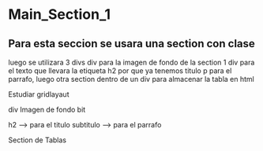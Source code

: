 # Main_Section_1

## Para esta seccion se usara una section con clase

luego se utilizara 3 divs
div para la imagen de fondo de la section 1
div para el texto que llevara la etiqueta
h2 por que ya tenemos titulo
p para el parrafo,
luego otra section
dentro de un div para almacenar la tabla en html

Estudiar gridlayaut

div
Imagen de fondo bit

h2 --> para el titulo
subtitulo --> para el parrafo

Section de Tablas
